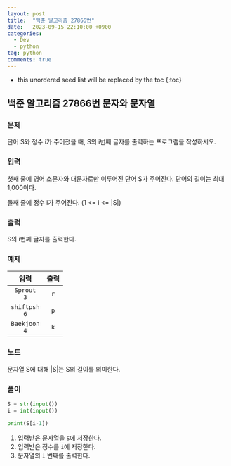 ```yaml
---
layout: post
title:  "백준 알고리즘 27866번"
date:   2023-09-15 22:10:00 +0900
categories: 
  - Dev
  - python
tag: python
comments: true
---
```


* this unordered seed list will be replaced by the toc
{:toc}

## 백준 알고리즘 27866번 문자와 문자열

### 문제

단어 S와 정수 i가 주어졌을 때, S의 i번째 글자를 출력하는 프로그램을 작성하시오.

### 입력

첫째 줄에 영어 소문자와 대문자로만 이루어진 단어 S가 주어진다. 단어의 길이는 최대 1,000이다.

둘째 줄에 정수 i가 주어진다. (1 <= i <= |S|)

### 출력

S의 i번째 글자를 출력한다.

### 예제

| 입력 | 출력 |
| :--: | :--: |
| `Sprout` <br/> `3` | `r` |
| `shiftpsh` <br/> `6` | `p` |
| `Baekjoon` <br/> `4` | `k` |

### 노트

문자열 S에 대해 |S|는 S의 길이를 의미한다.

### 풀이

```py
S = str(input())
i = int(input())

print(S[i-1])
```

1. 입력받은 문자열을 `S`에 저장한다.
2. 입력받은 정수를 `i`에 저장한다.
3. 문자열의 `i` 번째를 출력한다.